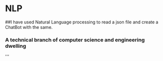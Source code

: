# NLP
##I have used Natural Language processing to read a json file and create a ChatBot with the same.
### A technical branch of computer science and engineering dwelling 


'''
